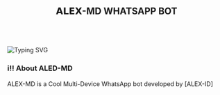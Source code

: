 ## <p align="center"> 𝗔𝗟𝗘𝗫-MD WHATSAPP BOT
<br>
<br>

![Typing SVG](https://readme-typing-svg.demolab.com?font=Ribeye&size=50&pause=1000&color=3F00FF&center=true&width=900&height=100&lines=ALEX-MD;%20Multi-Device%20WhatsApp%20Bot;%20Developed%20By%20ALEX-ID%20Programs)
<p align="center">
  
### ℹ‼️ **About ALED-MD**
ALEX-MD is a Cool Multi-Device WhatsApp bot developed by [ALEX-ID]
